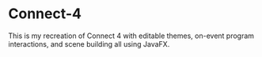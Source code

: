 # Connect-4

This is my recreation of Connect 4 with editable themes, on-event program interactions, and scene building all using JavaFX.
